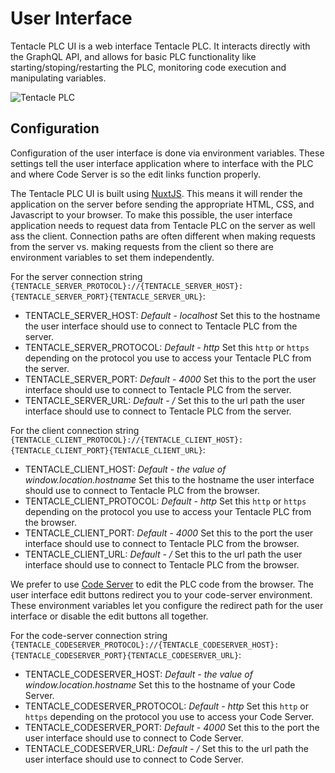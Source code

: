 # User Interface

Tentacle PLC UI is a web interface Tentacle PLC. It interacts directly with the GraphQL API, and allows for basic PLC functionality like starting/stoping/restarting the PLC, monitoring code execution and manipulating variables.

![Tentacle PLC](https://res.cloudinary.com/jarautomation/image/upload/f_auto/v1646799504/Tentacle%20PLC%20Docs/Tentacle%20PLC%20Main.png)

## Configuration
Configuration of the user interface is done via environment variables. These settings tell the user interface application where to interface with the PLC and where Code Server is so the edit links function properly.

The Tentacle PLC UI is built using [NuxtJS](https://nuxtjs.org/). This means it will render the application on the server before sending the appropriate HTML, CSS, and Javascript to your browser. To make this possible, the user interface application needs to request data from Tentacle PLC on the server as well ass the client. Connection paths are often different when making requests from the server vs. making requests from the client so there are environment variables to set them independently.

For the server connection string `{TENTACLE_SERVER_PROTOCOL}://{TENTACLE_SERVER_HOST}:{TENTACLE_SERVER_PORT}{TENTACLE_SERVER_URL}`:
* TENTACLE_SERVER_HOST: *Default - localhost* Set this to the hostname the user interface should use to connect to Tentacle PLC from the server.
* TENTACLE_SERVER_PROTOCOL: *Default - http* Set this `http` or `https` depending on the protocol you use to access your Tentacle PLC from the server.
* TENTACLE_SERVER_PORT: *Default - 4000* Set this to the port the user interface should use to connect to Tentacle PLC from the server.
* TENTACLE_SERVER_URL: *Default - /* Set this to the url path the user interface should use to connect to Tentacle PLC from the server.

For the client connection string `{TENTACLE_CLIENT_PROTOCOL}://{TENTACLE_CLIENT_HOST}:{TENTACLE_CLIENT_PORT}{TENTACLE_CLIENT_URL}`:
* TENTACLE_CLIENT_HOST: *Default - the value of window.location.hostname* Set this to the hostname the user interface should use to connect to Tentacle PLC from the browser.
* TENTACLE_CLIENT_PROTOCOL: *Default - http* Set this `http` or `https` depending on the protocol you use to access your Tentacle PLC from the browser.
* TENTACLE_CLIENT_PORT: *Default - 4000* Set this to the port the user interface should use to connect to Tentacle PLC from the browser.
* TENTACLE_CLIENT_URL: *Default - /* Set this to the url path the user interface should use to connect to Tentacle PLC from the browser.

We prefer to use [Code Server](https://github.com/coder/code-server) to edit the PLC code from the browser. The user interface edit buttons redirect you to your code-server environment. These environment variables let you configure the redirect path for the user interface or disable the edit buttons all together.

For the code-server connection string `{TENTACLE_CODESERVER_PROTOCOL}://{TENTACLE_CODESERVER_HOST}:{TENTACLE_CODESERVER_PORT}{TENTACLE_CODESERVER_URL}`:
* TENTACLE_CODESERVER_HOST: *Default - the value of window.location.hostname* Set this to the hostname of your Code Server.
* TENTACLE_CODESERVER_PROTOCOL: *Default - http* Set this `http` or `https` depending on the protocol you use to access your Code Server.
* TENTACLE_CODESERVER_PORT: *Default - 4000* Set this to the port the user interface should use to connect to Code Server.
* TENTACLE_CODESERVER_URL: *Default - /* Set this to the url path the user interface should use to connect to Code Server. 


